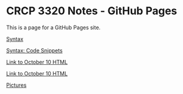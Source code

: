 # CRCP 3320 Notes - GitHub Pages

This is a page for a GitHub Pages site.

[Syntax](./syntax-exploration.md)

[Syntax: Code Snippets](./syntax-exploration.md#code-snippets)

[Link to October 10 HTML](./2024-10-10/index.html)

<a href="./2024-10-10/index.html">Link to October 10 HTML</a>

[Pictures](./2024-10-15/index.md)
